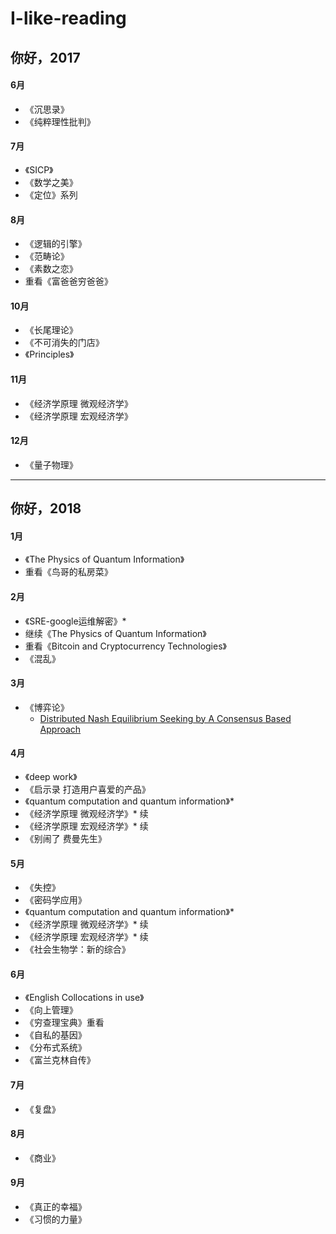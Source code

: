 # I-like-reading
## 你好，2017

#### 6月
- 《沉思录》
- 《纯粹理性批判》

#### 7月
- 《SICP》
- 《数学之美》
- 《定位》系列

#### 8月
- 《逻辑的引擎》
- 《范畴论》
- 《素数之恋》
- 重看《富爸爸穷爸爸》

#### 10月
- 《长尾理论》
- 《不可消失的门店》
- 《Principles》

#### 11月
- 《经济学原理 微观经济学》
- 《经济学原理 宏观经济学》

#### 12月
- 《量子物理》

---
## 你好，2018

#### 1月
- 《The Physics of Quantum Information》
- 重看《鸟哥的私房菜》

#### 2月
- 《SRE-google运维解密》*
- 继续《The Physics of Quantum Information》
- 重看《Bitcoin and Cryptocurrency Technologies》
- 《混乱》

#### 3月
- 《博弈论》
  - [Distributed Nash Equilibrium Seeking by A Consensus Based Approach](https://arxiv.org/pdf/1602.00771.pdf)

#### 4月
- 《deep work》
- 《启示录 打造用户喜爱的产品》
- 《quantum computation and quantum information》*
- 《经济学原理 微观经济学》* 续
- 《经济学原理 宏观经济学》* 续
- 《别闹了 费曼先生》

#### 5月
- 《失控》
- 《密码学应用》
- 《quantum computation and quantum information》*
- 《经济学原理 微观经济学》* 续
- 《经济学原理 宏观经济学》* 续
- 《社会生物学：新的综合》

#### 6月
- 《English Collocations in use》
- 《向上管理》
- 《穷查理宝典》重看
- 《自私的基因》
- 《分布式系统》
- 《富兰克林自传》

#### 7月
- 《复盘》

#### 8月
- 《商业》

#### 9月
- 《真正的幸福》
- 《习惯的力量》


